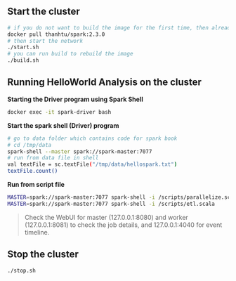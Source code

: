 ## Start the cluster

```sh
# if you do not want to build the image for the first time, then already have built one for you from dockerhub
docker pull thanhtu/spark:2.3.0
# then start the network
./start.sh
# you can run build to rebuild the image
./build.sh
```

## Running HelloWorld Analysis on the cluster

**Starting the Driver program using Spark Shell**

```sh
docker exec -it spark-driver bash
```

**Start the spark shell (Driver) program**

```sh
# go to data folder which contains code for spark book
# cd /tmp/data
spark-shell --master spark://spark-master:7077
# run from data file in shell
val textFile = sc.textFile("/tmp/data/hellospark.txt")
textFile.count()
```

**Run from script file**

```sh
MASTER=spark://spark-master:7077 spark-shell -i /scripts/parallelize.scala
MASTER=spark://spark-master:7077 spark-shell -i /scripts/etl.scala
```

> Check the WebUI for master (127.0.0.1:8080) and worker (127.0.0.1:8081) to check the job details, and 127.0.0.1:4040 for event timeline.

## Stop the cluster

```sh
./stop.sh
```
